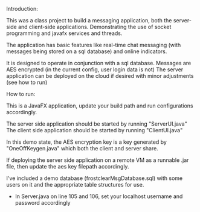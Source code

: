 Introduction:

This was a class project to build a messaging application, both the server-side and client-side applications. Demonstrating the use of socket programming and javafx services and threads.

The application has basic features like real-time chat messaging (with messages being stored on a sql database) and online indicators.

It is designed to operate in conjunction with a sql database. Messages are AES encrypted (in the current config, user login data is not) The server application can be deployed on the cloud if desired with minor adjustments (see how to run)

How to run:

This is a JavaFX application, update your build path and run configurations accordingly.

The server side application should be started by running "ServerUI.java" The client side application should be started by running "ClientUI.java"

In this demo state, the AES encryption key is a key generated by "OneOffKeygen.java" which both the client and server share.

If deploying the server side application on a remote VM as a runnable .jar file, then update the aes key filepath accordingly.

I've included a demo database (frostclearMsgDatabase.sql) with some users on it and the appropriate table structures for use. 
- In Server.java on line 105 and 106, set your localhost username and password accordingly
